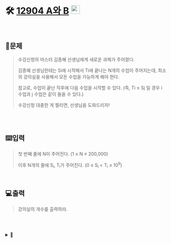 <br>

# 🛠️ [12904 A와 B](http://www.acmicpc.net/problem/12904) <img height="27px" width="27px" src="https://static.solved.ac/tier_small/11.svg"/>
<br>

## 📖문제
>수강신청의 마스터 김종혜 선생님에게 새로운 과제가 주어졌다. 
>
>김종혜 선생님한테는 Si에 시작해서 Ti에 끝나는 N개의 수업이 주어지는데, 최소의 강의실을 사용해서 모든 수업을 가능하게 해야 한다. 
>
>참고로, 수업이 끝난 직후에 다음 수업을 시작할 수 있다. (즉, Ti ≤ Sj 일 경우 i 수업과 j 수업은 같이 들을 수 있다.)
>
>수강신청 대충한 게 찔리면, 선생님을 도와드리자!

<br><br>

## ⌨️입력
>첫 번째 줄에 N이 주어진다. (1 ≤ N ≤ 200,000)
>
>이후 N개의 줄에 S<sub>i</sub>, T<sub>i</sub>가 주어진다. (0 ≤ S<sub>i</sub> < T<sub>i</sub> ≤ 10<sup>9</sup>)

<br>

## 💻출력
>강의실의 개수를 출력하라.

<br><br>

<details>
  <summary>🎈</summary>
  <br>
  
## 🗂️파이썬 Heapq
> ### 1. <code>heap</code> 이란?
> * 우선순위 큐를 위해 만들어진 자료구조로, 완전 이진트리의 일종
> * 여러 값 중 최대/최소 값을 빠르게 찾아내도록 만들어진 반정렬 상태
> * <code>heap</code>은 중복값을 허용!
>> ### 우선순위 큐?
>> 들어간 순서와 상관 없이 높은 우선순위를 가진 원소는 낮은 우선순위를 가진 원소보다 먼저 처리
>> 
>> 만약 두 원소가 같은 우선순위를 가진다면 큐에서 그들의 순서에 의해 처리
> ### 2. <code>heapq</code> 란?
> * 파이썬 내장 모듈로, 우선순위 큐 알고리즘인 힙을 제공
> * 내부적으로 최소 힙의 형태로 정렬
>> #### <code>heap</code>함수
>> * <code>heappush()</code>
>>    - <code>heap</code>에 <code>item</code>추가 후 최소 힙으로 정렬
>> * <code>heappop()</code>
>>    - <code>heap</code>에서 가장 작은 원소 제거 및 반환

<br>

## 📄로직
> A강의가 B강의보다 먼저 시작 할 때
> * (B강의 시작 시간) ≥ (A강의 종료 시간) -> 겹치지 않는 강의
> * (B강의 시작 시간) < (A강의 종료 시간) -> 겹치는 강의
> 
> -> 먼저 시작한 강의는 시작 시간은 알 필요가 없다!
>   
> 따라서, <code>heap</code>에는 강의의 종료시간만 저장하여 다른 강의의 시작시간과 비교
>
> ### 전체 로직
> * <code>heap</code>에 각 강의의 종료시간을 저장
> * 시간표 리스트에서 강의 시작 시간과 <code>heappop()</code> 값을 비교 (<code>heappop()</code>를 하면 가장 작은 값, 즉, 가장 먼저 끝나는 강의의 종료시간 반환)
>   - (현재 강의 시작 시간) ≥ <code>heappop()</code>(겹치지 않는 강의) : <code>heap</code>에 저장되어 있던 강의 종료시간 <code>heappop()</code> 및 현재 강의 종료시간<code>heappush()</code>
>   - (현재 강의 시작 시간) < <code>heappop()</code>(겹치는 강의) : 현재 강의의 종료시간만 추가로 <code>heappush()</code>
>
> ### 코드 진행
> 1. 강의 시간표를 입력받아 리스트(<code>inf[]</code>)에 저장
> 2. <code>inf[]</code>를 강의 시작시간(오름차순)으로 정렬
> 3. 첫번째 강의 종료시간을 <code>heap</code>에 <code>push</code>
> 4. 강의 시간표 리스트를 돌며 각 강의 시작시간과 현재 <code>heap</code>에 있는 가장 작은 수와 비교
> 5. 겹치지 않는다면 <code>heap</code>에서 끝난 강의 <code>pop()</code> 및 현재 강의 <code>push</code>
> 6. $N$번 반복 후 <code>len(heap)</code> 출력



## 🪄참고자료
>[파이썬으로 데이터 정렬하기 : sort(), sorted(). key](https://rnrmffj.tamchart.com/74)
>
>[[파이썬]sorted() 이해 및 활용법 (key 매개변수 사용법)](https://gusugi.tistory.com/entry/%ED%8C%8C%EC%9D%B4%EC%8D%AC-sorted-%ED%95%A8%EC%88%98-%EC%9D%B4%ED%95%B4-%EB%B0%8F-%ED%99%9C%EC%9A%A9%EB%B2%95-key-%EB%A7%A4%EA%B0%9C%EB%B3%80%EC%88%98-%ED%99%9C%EC%9A%A9%EB%B2%95)
>
><br>
>
>[[자료구조] 파이썬 힙큐(heapq) 모듈로 힙(heap) 다루기](https://velog.io/@yeonsubaek/%EC%9E%90%EB%A3%8C%EA%B5%AC%EC%A1%B0-%ED%8C%8C%EC%9D%B4%EC%8D%AC-%ED%9E%99%ED%81%90heapq-%EB%AA%A8%EB%93%88%EB%A1%9C-%ED%9E%99heap-%EB%8B%A4%EB%A3%A8%EA%B8%B0)

</details>

<br><br>


